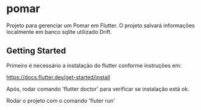 # pomar

Projeto para gerenciar um Pomar em Flutter.
O projeto salvará informações localmente em banco sqlite utilizado Drift.

## Getting Started

Primeiro é necessário a instalação do flutter conforme instruções em:

  https://docs.flutter.dev/get-started/install
  
Após, rodar comando 'flutter doctor' para verificar se instalação está ok.

Rodar o projeto com o comando 'fluter run'
